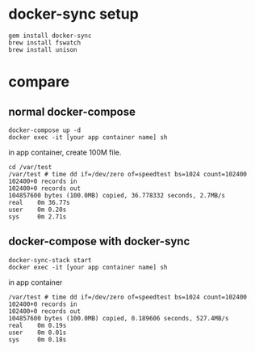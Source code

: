 # docker-sync setup

```
gem install docker-sync
brew install fswatch
brew install unison
```

# compare

## normal docker-compose

```
docker-compose up -d
docker exec -it [your app container name] sh
```

in app container, create 100M file.

```
cd /var/test
/var/test # time dd if=/dev/zero of=speedtest bs=1024 count=102400
102400+0 records in
102400+0 records out
104857600 bytes (100.0MB) copied, 36.778332 seconds, 2.7MB/s
real    0m 36.77s
user    0m 0.20s
sys     0m 2.71s
```

## docker-compose with docker-sync

```
docker-sync-stack start
docker exec -it [your app container name] sh
```

in app container
```
/var/test # time dd if=/dev/zero of=speedtest bs=1024 count=102400
102400+0 records in
102400+0 records out
104857600 bytes (100.0MB) copied, 0.189606 seconds, 527.4MB/s
real    0m 0.19s
user    0m 0.01s
sys     0m 0.18s
```

